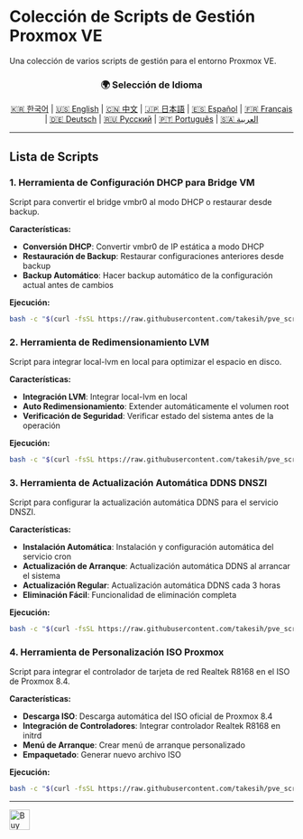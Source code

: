 # Colección de Scripts de Gestión Proxmox VE
Una colección de varios scripts de gestión para el entorno Proxmox VE.

<div align="center">
  <h3>🌍 Selección de Idioma</h3>
  <a href="README.md">🇰🇷 한국어</a> |
  <a href="README_EN.md">🇺🇸 English</a> |
  <a href="README_CN.md">🇨🇳 中文</a> |
  <a href="README_JP.md">🇯🇵 日本語</a> |
  <a href="README_ES.md">🇪🇸 Español</a> |
  <a href="README_FR.md">🇫🇷 Français</a> |
  <a href="README_DE.md">🇩🇪 Deutsch</a> |
  <a href="README_RU.md">🇷🇺 Русский</a> |
  <a href="README_PT.md">🇵🇹 Português</a> |
  <a href="README_AR.md">🇸🇦 العربية</a>
</div>

---

## Lista de Scripts

### 1. Herramienta de Configuración DHCP para Bridge VM
Script para convertir el bridge vmbr0 al modo DHCP o restaurar desde backup.

**Características:**
- **Conversión DHCP**: Convertir vmbr0 de IP estática a modo DHCP
- **Restauración de Backup**: Restaurar configuraciones anteriores desde backup
- **Backup Automático**: Hacer backup automático de la configuración actual antes de cambios

**Ejecución:**
```bash
bash -c "$(curl -fsSL https://raw.githubusercontent.com/takesih/pve_script/main/pve_vmbr0_dhcp.sh)"
```

### 2. Herramienta de Redimensionamiento LVM
Script para integrar local-lvm en local para optimizar el espacio en disco.

**Características:**
- **Integración LVM**: Integrar local-lvm en local
- **Auto Redimensionamiento**: Extender automáticamente el volumen root
- **Verificación de Seguridad**: Verificar estado del sistema antes de la operación

**Ejecución:**
```bash
bash -c "$(curl -fsSL https://raw.githubusercontent.com/takesih/pve_script/main/pve_lvm_resize.sh)"
```

### 3. Herramienta de Actualización Automática DDNS DNSZI
Script para configurar la actualización automática DDNS para el servicio DNSZI.

**Características:**
- **Instalación Automática**: Instalación y configuración automática del servicio cron
- **Actualización de Arranque**: Actualización automática DDNS al arrancar el sistema
- **Actualización Regular**: Actualización automática DDNS cada 3 horas
- **Eliminación Fácil**: Funcionalidad de eliminación completa

**Ejecución:**
```bash
bash -c "$(curl -fsSL https://raw.githubusercontent.com/takesih/pve_script/main/dnszi_ddns_setup.sh)"
```

### 4. Herramienta de Personalización ISO Proxmox
Script para integrar el controlador de tarjeta de red Realtek R8168 en el ISO de Proxmox 8.4.

**Características:**
- **Descarga ISO**: Descarga automática del ISO oficial de Proxmox 8.4
- **Integración de Controladores**: Integrar controlador Realtek R8168 en initrd
- **Menú de Arranque**: Crear menú de arranque personalizado
- **Empaquetado**: Generar nuevo archivo ISO

**Ejecución:**
```bash
bash -c "$(curl -fsSL https://raw.githubusercontent.com/takesih/pve_script/main/proxmox_iso_customize.sh)"
```

---

<a href='https://ko-fi.com/R6R71ILZQL' target='_blank'><img height='36' style='border:0px;height:36px;' src='https://storage.ko-fi.com/cdn/kofi3.png?v=6' border='0' alt='Buy Me a Coffee at ko-fi.com' /></a> 